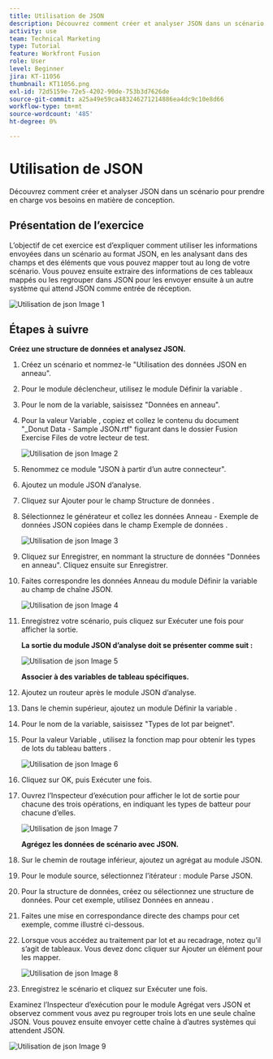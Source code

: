 ```yaml
---
title: Utilisation de JSON
description: Découvrez comment créer et analyser JSON dans un scénario pour prendre en charge vos besoins en matière de conception.
activity: use
team: Technical Marketing
type: Tutorial
feature: Workfront Fusion
role: User
level: Beginner
jira: KT-11056
thumbnail: KT11056.png
exl-id: 72d5159e-72e5-4202-90de-753b3d7626de
source-git-commit: a25a49e59ca483246271214886ea4dc9c10e8d66
workflow-type: tm+mt
source-wordcount: '485'
ht-degree: 0%

---
```


# Utilisation de JSON

Découvrez comment créer et analyser JSON dans un scénario pour prendre en charge vos besoins en matière de conception.

## Présentation de l’exercice

L’objectif de cet exercice est d’expliquer comment utiliser les informations envoyées dans un scénario au format JSON, en les analysant dans des champs et des éléments que vous pouvez mapper tout au long de votre scénario. Vous pouvez ensuite extraire des informations de ces tableaux mappés ou les regrouper dans JSON pour les envoyer ensuite à un autre système qui attend JSON comme entrée de réception.

![Utilisation de json Image 1](../12-exercises/assets/working-with-json-walkthrough-1.png)

## Étapes à suivre

**Créez une structure de données et analysez JSON.**

1. Créez un scénario et nommez-le &quot;Utilisation des données JSON en anneau&quot;.
1. Pour le module déclencheur, utilisez le module Définir la variable .
1. Pour le nom de la variable, saisissez &quot;Données en anneau&quot;.
1. Pour la valeur Variable , copiez et collez le contenu du document &quot;_Donut Data - Sample JSON.rtf&quot; figurant dans le dossier Fusion Exercise Files de votre lecteur de test.

   ![Utilisation de json Image 2](../12-exercises/assets/working-with-json-walkthrough-2.png)

1. Renommez ce module &quot;JSON à partir d’un autre connecteur&quot;.
1. Ajoutez un module JSON d’analyse.
1. Cliquez sur Ajouter pour le champ Structure de données .
1. Sélectionnez le générateur et collez les données Anneau - Exemple de données JSON copiées dans le champ Exemple de données .

   ![Utilisation de json Image 3](../12-exercises/assets/working-with-json-walkthrough-3.png)

1. Cliquez sur Enregistrer, en nommant la structure de données &quot;Données en anneau&quot;. Cliquez ensuite sur Enregistrer.
1. Faites correspondre les données Anneau du module Définir la variable au champ de chaîne JSON.

   ![Utilisation de json Image 4](../12-exercises/assets/working-with-json-walkthrough-4.png)

1. Enregistrez votre scénario, puis cliquez sur Exécuter une fois pour afficher la sortie.

   **La sortie du module JSON d’analyse doit se présenter comme suit :**

   ![Utilisation de json Image 5](../12-exercises/assets/working-with-json-walkthrough-5.png)

   **Associer à des variables de tableau spécifiques.**

1. Ajoutez un routeur après le module JSON d’analyse.
1. Dans le chemin supérieur, ajoutez un module Définir la variable .
1. Pour le nom de la variable, saisissez &quot;Types de lot par beignet&quot;.
1. Pour la valeur Variable , utilisez la fonction map pour obtenir les types de lots du tableau batters .

   ![Utilisation de json Image 6](../12-exercises/assets/working-with-json-walkthrough-6.png)

1. Cliquez sur OK, puis Exécuter une fois.
1. Ouvrez l’Inspecteur d’exécution pour afficher le lot de sortie pour chacune des trois opérations, en indiquant les types de batteur pour chacune d’elles.

   ![Utilisation de json Image 7](../12-exercises/assets/working-with-json-walkthrough-7.png)

   **Agrégez les données de scénario avec JSON.**

1. Sur le chemin de routage inférieur, ajoutez un agrégat au module JSON.
1. Pour le module source, sélectionnez l’itérateur : module Parse JSON.
1. Pour la structure de données, créez ou sélectionnez une structure de données. Pour cet exemple, utilisez Données en anneau .
1. Faites une mise en correspondance directe des champs pour cet exemple, comme illustré ci-dessous.
1. Lorsque vous accédez au traitement par lot et au recadrage, notez qu’il s’agit de tableaux. Vous devez donc cliquer sur Ajouter un élément pour les mapper.

   ![Utilisation de json Image 8](../12-exercises/assets/working-with-json-walkthrough-8.png)

1. Enregistrez le scénario et cliquez sur Exécuter une fois.

Examinez l’Inspecteur d’exécution pour le module Agrégat vers JSON et observez comment vous avez pu regrouper trois lots en une seule chaîne JSON. Vous pouvez ensuite envoyer cette chaîne à d’autres systèmes qui attendent JSON.

![Utilisation de json Image 9](../12-exercises/assets/working-with-json-walkthrough-9.png)
